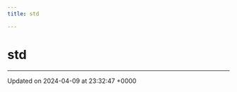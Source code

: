 ```yaml
---
title: std

---
```


# std








-------------------------------

Updated on 2024-04-09 at 23:32:47 +0000